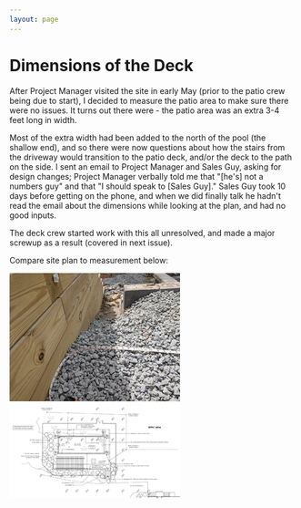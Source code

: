 ```yaml
---
layout: page
---
```


# Dimensions of the Deck

After Project Manager visited the site in early May (prior to the patio crew being due to start), I decided to measure the patio area to make sure there were no issues. It turns out there were - the patio area was an extra 3-4 feet long in width.

Most of the extra width had been added to the north of the pool (the shallow end), and so there were now questions about how the stairs from the driveway would transition to the patio deck, and/or the deck to the path on the side. I sent an email to Project Manager and Sales Guy, asking for design changes; Project Manager verbally told me that "[he's] not a numbers guy" and that "I should speak to [Sales Guy]." Sales Guy took 10 days before getting on the phone, and when we did finally talk he hadn't read the email about the dimensions while looking at the plan, and had no good inputs. 

The deck crew started work with this all unresolved, and made a major screwup as a result (covered in next issue).

Compare site plan to measurement below:

<a data-fancybox="dimensions" href="images/08-dimensions1.jpg"><img src="images/small/08-dimensions1.jpg"></a>
<a data-fancybox="dimensions" href="images/00-plan3.png"><img src="images/small/00-plan3.png"></a>


